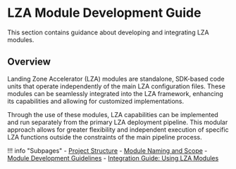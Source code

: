 # LZA Module Development Guide

This section contains guidance about developing and integrating LZA modules.

## Overview
Landing Zone Accelerator (LZA) modules are standalone, SDK-based code units that operate independently of the main LZA configuration files. These modules can be seamlessly integrated into the LZA framework, enhancing its capabilities and allowing for customized implementations.

Through the use of these modules, LZA capabilities can be implemented and run separately from the primary LZA deployment pipeline. This modular approach allows for greater flexibility and independent execution of specific LZA functions outside the constraints of the main pipeline process.

!!! info "Subpages"
    - [Project Structure](./project-structure.md)
    - [Module Naming and Scope](./module-naming-and-scope.md)
    - [Module Development Guidelines](./module-development-guidelines.md)
    - [Integration Guide: Using LZA Modules](./integration-guide.md)


